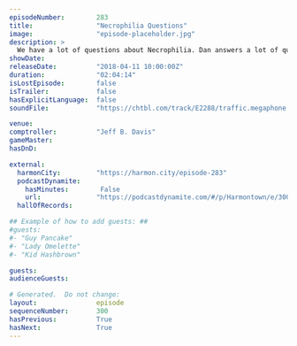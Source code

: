 ```yaml
---
episodeNumber:        283
title:                "Necrophilia Questions"
image:                "episode-placeholder.jpg"
description: >
  We have a lot of questions about Necrophilia. Dan answers a lot of questions about his underwear and debates the morality and accuracy of veterinary medicine, while Jeff has a creative solution for man boobs. Featuring Dan Harmon, Jeff Bryan Davis, Spe...
showDate:             
releaseDate:          "2018-04-11 10:00:00Z"
duration:             "02:04:14"
isLostEpisode:        false
isTrailer:            false
hasExplicitLanguage:  false
soundFile:            "https://chtbl.com/track/E2288/traffic.megaphone.fm/STA9556317921.mp3?updated=1596754193"

venue:                
comptroller:          "Jeff B. Davis"
gameMaster:           
hasDnD:               

external:
  harmonCity:         "https://harmon.city/episode-283"
  podcastDynamite:
    hasMinutes:        False
    url:              "https://podcastdynamite.com/#/p/Harmontown/e/300/283"
  hallOfRecords:      

## Example of how to add guests: ##
#guests:
#- "Guy Pancake"
#- "Lady Omelette"
#- "Kid Hashbrown"

guests:
audienceGuests:

# Generated.  Do not change:
layout:               episode
sequenceNumber:       300
hasPrevious:          True
hasNext:              True
---
```


<!-- The episode description will be rendered here -->
<!-- Add your content below here -->

